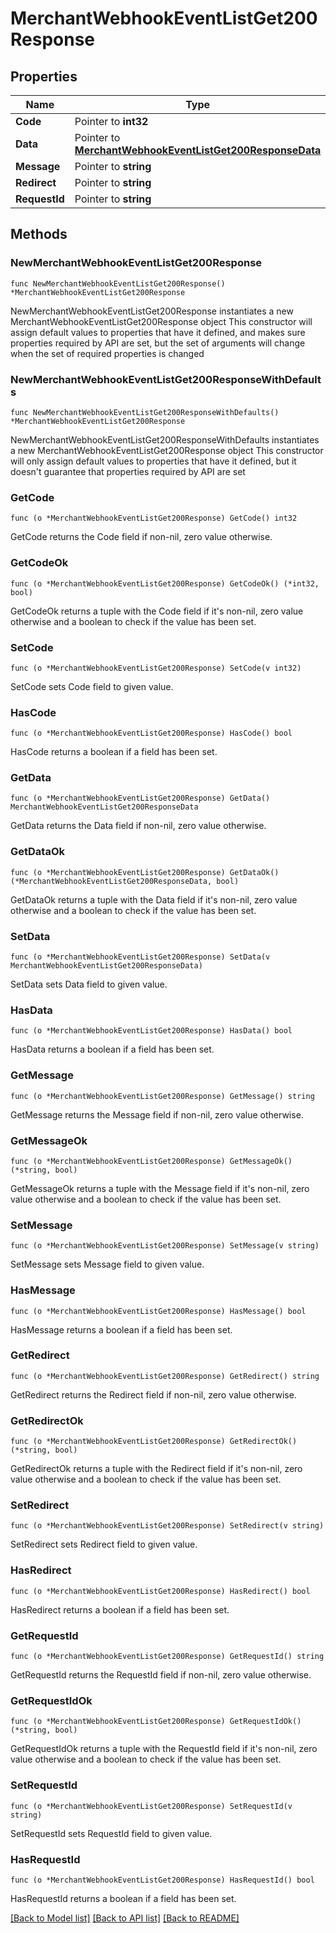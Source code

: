 # MerchantWebhookEventListGet200Response

## Properties

Name | Type | Description | Notes
------------ | ------------- | ------------- | -------------
**Code** | Pointer to **int32** |  | [optional] 
**Data** | Pointer to [**MerchantWebhookEventListGet200ResponseData**](MerchantWebhookEventListGet200ResponseData.md) |  | [optional] 
**Message** | Pointer to **string** |  | [optional] 
**Redirect** | Pointer to **string** |  | [optional] 
**RequestId** | Pointer to **string** |  | [optional] 

## Methods

### NewMerchantWebhookEventListGet200Response

`func NewMerchantWebhookEventListGet200Response() *MerchantWebhookEventListGet200Response`

NewMerchantWebhookEventListGet200Response instantiates a new MerchantWebhookEventListGet200Response object
This constructor will assign default values to properties that have it defined,
and makes sure properties required by API are set, but the set of arguments
will change when the set of required properties is changed

### NewMerchantWebhookEventListGet200ResponseWithDefaults

`func NewMerchantWebhookEventListGet200ResponseWithDefaults() *MerchantWebhookEventListGet200Response`

NewMerchantWebhookEventListGet200ResponseWithDefaults instantiates a new MerchantWebhookEventListGet200Response object
This constructor will only assign default values to properties that have it defined,
but it doesn't guarantee that properties required by API are set

### GetCode

`func (o *MerchantWebhookEventListGet200Response) GetCode() int32`

GetCode returns the Code field if non-nil, zero value otherwise.

### GetCodeOk

`func (o *MerchantWebhookEventListGet200Response) GetCodeOk() (*int32, bool)`

GetCodeOk returns a tuple with the Code field if it's non-nil, zero value otherwise
and a boolean to check if the value has been set.

### SetCode

`func (o *MerchantWebhookEventListGet200Response) SetCode(v int32)`

SetCode sets Code field to given value.

### HasCode

`func (o *MerchantWebhookEventListGet200Response) HasCode() bool`

HasCode returns a boolean if a field has been set.

### GetData

`func (o *MerchantWebhookEventListGet200Response) GetData() MerchantWebhookEventListGet200ResponseData`

GetData returns the Data field if non-nil, zero value otherwise.

### GetDataOk

`func (o *MerchantWebhookEventListGet200Response) GetDataOk() (*MerchantWebhookEventListGet200ResponseData, bool)`

GetDataOk returns a tuple with the Data field if it's non-nil, zero value otherwise
and a boolean to check if the value has been set.

### SetData

`func (o *MerchantWebhookEventListGet200Response) SetData(v MerchantWebhookEventListGet200ResponseData)`

SetData sets Data field to given value.

### HasData

`func (o *MerchantWebhookEventListGet200Response) HasData() bool`

HasData returns a boolean if a field has been set.

### GetMessage

`func (o *MerchantWebhookEventListGet200Response) GetMessage() string`

GetMessage returns the Message field if non-nil, zero value otherwise.

### GetMessageOk

`func (o *MerchantWebhookEventListGet200Response) GetMessageOk() (*string, bool)`

GetMessageOk returns a tuple with the Message field if it's non-nil, zero value otherwise
and a boolean to check if the value has been set.

### SetMessage

`func (o *MerchantWebhookEventListGet200Response) SetMessage(v string)`

SetMessage sets Message field to given value.

### HasMessage

`func (o *MerchantWebhookEventListGet200Response) HasMessage() bool`

HasMessage returns a boolean if a field has been set.

### GetRedirect

`func (o *MerchantWebhookEventListGet200Response) GetRedirect() string`

GetRedirect returns the Redirect field if non-nil, zero value otherwise.

### GetRedirectOk

`func (o *MerchantWebhookEventListGet200Response) GetRedirectOk() (*string, bool)`

GetRedirectOk returns a tuple with the Redirect field if it's non-nil, zero value otherwise
and a boolean to check if the value has been set.

### SetRedirect

`func (o *MerchantWebhookEventListGet200Response) SetRedirect(v string)`

SetRedirect sets Redirect field to given value.

### HasRedirect

`func (o *MerchantWebhookEventListGet200Response) HasRedirect() bool`

HasRedirect returns a boolean if a field has been set.

### GetRequestId

`func (o *MerchantWebhookEventListGet200Response) GetRequestId() string`

GetRequestId returns the RequestId field if non-nil, zero value otherwise.

### GetRequestIdOk

`func (o *MerchantWebhookEventListGet200Response) GetRequestIdOk() (*string, bool)`

GetRequestIdOk returns a tuple with the RequestId field if it's non-nil, zero value otherwise
and a boolean to check if the value has been set.

### SetRequestId

`func (o *MerchantWebhookEventListGet200Response) SetRequestId(v string)`

SetRequestId sets RequestId field to given value.

### HasRequestId

`func (o *MerchantWebhookEventListGet200Response) HasRequestId() bool`

HasRequestId returns a boolean if a field has been set.


[[Back to Model list]](../README.md#documentation-for-models) [[Back to API list]](../README.md#documentation-for-api-endpoints) [[Back to README]](../README.md)



